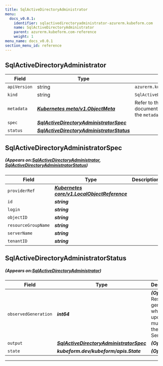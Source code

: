 ```yaml
---
title: SqlActiveDirectoryAdministrator
menu:
  docs_v0.0.1:
    identifier: sqlactivedirectoryadministrator-azurerm.kubeform.com
    name: SqlActiveDirectoryAdministrator
    parent: azurerm.kubeform.com-reference
    weight: 1
menu_name: docs_v0.0.1
section_menu_id: reference
---
```


## SqlActiveDirectoryAdministrator
| Field | Type | Description |
| ------ | ----- | ----------- |
| `apiVersion` | string | `azurerm.kubeform.com/v1alpha1` |
|    `kind` | string | `SqlActiveDirectoryAdministrator` |
| `metadata` | ***[Kubernetes meta/v1.ObjectMeta](https://kubernetes.io/docs/reference/generated/kubernetes-api/v1.13/#objectmeta-v1-meta)***|Refer to the Kubernetes API documentation for the fields of the `metadata` field.|
| `spec` | ***[SqlActiveDirectoryAdministratorSpec](#SqlActiveDirectoryAdministratorSpec)***||
| `status` | ***[SqlActiveDirectoryAdministratorStatus](#SqlActiveDirectoryAdministratorStatus)***||
## SqlActiveDirectoryAdministratorSpec
##### (Appears on:[SqlActiveDirectoryAdministrator](#SqlActiveDirectoryAdministrator), [SqlActiveDirectoryAdministratorStatus](#SqlActiveDirectoryAdministratorStatus))
| Field | Type | Description |
| ------ | ----- | ----------- |
| `providerRef` | ***[Kubernetes core/v1.LocalObjectReference](https://kubernetes.io/docs/reference/generated/kubernetes-api/v1.13/#localobjectreference-v1-core)***||
| `id` | ***string***||
| `login` | ***string***||
| `objectID` | ***string***||
| `resourceGroupName` | ***string***||
| `serverName` | ***string***||
| `tenantID` | ***string***||
## SqlActiveDirectoryAdministratorStatus
##### (Appears on:[SqlActiveDirectoryAdministrator](#SqlActiveDirectoryAdministrator))
| Field | Type | Description |
| ------ | ----- | ----------- |
| `observedGeneration` | ***int64***| ***(Optional)*** Resource generation, which is updated on mutation by the API Server.|
| `output` | ***[SqlActiveDirectoryAdministratorSpec](#SqlActiveDirectoryAdministratorSpec)***| ***(Optional)*** |
| `state` | ***kubeform.dev/kubeform/apis.State***| ***(Optional)*** |
---
